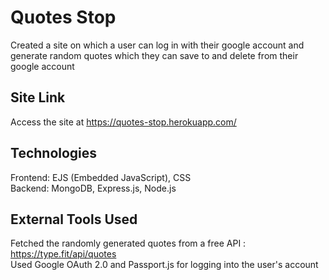 # Quotes Stop
Created a site on which a user can log in with their google account and generate random quotes which they can save to and delete from their google account

## Site Link

Access the site at  https://quotes-stop.herokuapp.com/

## Technologies

Frontend: EJS (Embedded JavaScript), CSS <br>
Backend: MongoDB, Express.js, Node.js

## External Tools Used

Fetched the randomly generated quotes from a free API : https://type.fit/api/quotes <br>
Used Google OAuth 2.0 and Passport.js for logging into the user's account

